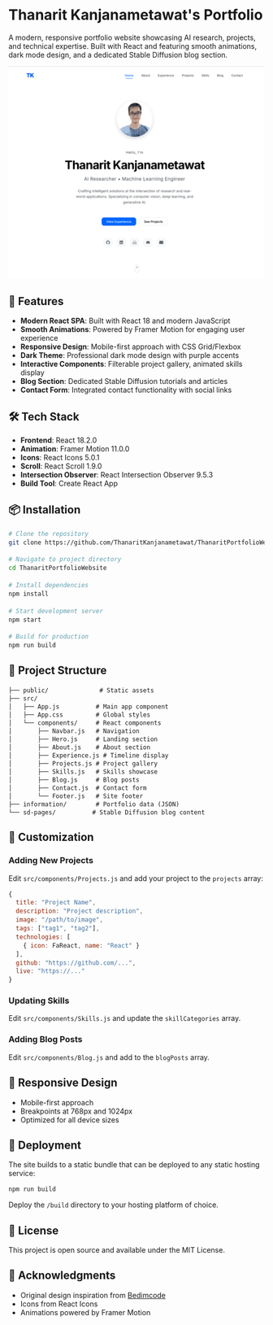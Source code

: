 # Thanarit Kanjanametawat's Portfolio

A modern, responsive portfolio website showcasing AI research, projects, and technical expertise. Built with React and featuring smooth animations, dark mode design, and a dedicated Stable Diffusion blog section.

![preview img](/preview.png)

## 🚀 Features

- **Modern React SPA**: Built with React 18 and modern JavaScript
- **Smooth Animations**: Powered by Framer Motion for engaging user experience
- **Responsive Design**: Mobile-first approach with CSS Grid/Flexbox
- **Dark Theme**: Professional dark mode design with purple accents
- **Interactive Components**: Filterable project gallery, animated skills display
- **Blog Section**: Dedicated Stable Diffusion tutorials and articles
- **Contact Form**: Integrated contact functionality with social links

## 🛠️ Tech Stack

- **Frontend**: React 18.2.0
- **Animation**: Framer Motion 11.0.0
- **Icons**: React Icons 5.0.1
- **Scroll**: React Scroll 1.9.0
- **Intersection Observer**: React Intersection Observer 9.5.3
- **Build Tool**: Create React App

## 📦 Installation

```bash
# Clone the repository
git clone https://github.com/ThanaritKanjanametawat/ThanaritPortfolioWebsite.git

# Navigate to project directory
cd ThanaritPortfolioWebsite

# Install dependencies
npm install

# Start development server
npm start

# Build for production
npm run build
```

## 📁 Project Structure

```
├── public/              # Static assets
├── src/
│   ├── App.js          # Main app component
│   ├── App.css         # Global styles
│   └── components/     # React components
│       ├── Navbar.js   # Navigation
│       ├── Hero.js     # Landing section
│       ├── About.js    # About section
│       ├── Experience.js # Timeline display
│       ├── Projects.js # Project gallery
│       ├── Skills.js   # Skills showcase
│       ├── Blog.js     # Blog posts
│       ├── Contact.js  # Contact form
│       └── Footer.js   # Site footer
├── information/        # Portfolio data (JSON)
└── sd-pages/          # Stable Diffusion blog content
```

## 🎨 Customization

### Adding New Projects
Edit `src/components/Projects.js` and add your project to the `projects` array:
```javascript
{
  title: "Project Name",
  description: "Project description",
  image: "/path/to/image",
  tags: ["tag1", "tag2"],
  technologies: [
    { icon: FaReact, name: "React" }
  ],
  github: "https://github.com/...",
  live: "https://..."
}
```

### Updating Skills
Edit `src/components/Skills.js` and update the `skillCategories` array.

### Adding Blog Posts
Edit `src/components/Blog.js` and add to the `blogPosts` array.

## 📱 Responsive Design

- Mobile-first approach
- Breakpoints at 768px and 1024px
- Optimized for all device sizes

## 🚀 Deployment

The site builds to a static bundle that can be deployed to any static hosting service:

```bash
npm run build
```

Deploy the `/build` directory to your hosting platform of choice.

## 📝 License

This project is open source and available under the MIT License.

## 🙏 Acknowledgments

- Original design inspiration from [Bedimcode](https://www.youtube.com/@Bedimcode)
- Icons from React Icons
- Animations powered by Framer Motion
